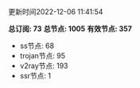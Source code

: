 更新时间2022-12-06 11:41:54

**总订阅: 73**
**总节点: 1005**
**有效节点: 357**
- ss节点: 68
- trojan节点: 95
- v2ray节点: 193
- ssr节点: 1

